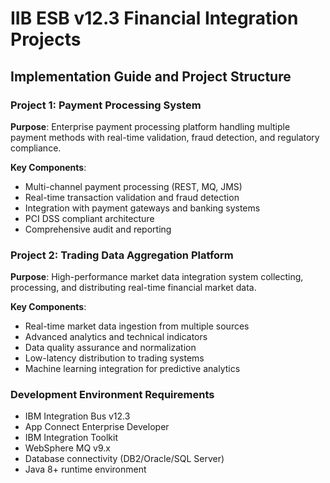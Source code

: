 # IIB ESB v12.3 Financial Integration Projects
## Implementation Guide and Project Structure

### Project 1: Payment Processing System
**Purpose**: Enterprise payment processing platform handling multiple payment methods with real-time validation, fraud detection, and regulatory compliance.

**Key Components**:
- Multi-channel payment processing (REST, MQ, JMS)
- Real-time transaction validation and fraud detection
- Integration with payment gateways and banking systems
- PCI DSS compliant architecture
- Comprehensive audit and reporting

### Project 2: Trading Data Aggregation Platform
**Purpose**: High-performance market data integration system collecting, processing, and distributing real-time financial market data.

**Key Components**:
- Real-time market data ingestion from multiple sources
- Advanced analytics and technical indicators
- Data quality assurance and normalization
- Low-latency distribution to trading systems
- Machine learning integration for predictive analytics

### Development Environment Requirements
- IBM Integration Bus v12.3
- App Connect Enterprise Developer
- IBM Integration Toolkit
- WebSphere MQ v9.x
- Database connectivity (DB2/Oracle/SQL Server)
- Java 8+ runtime environment
